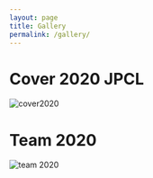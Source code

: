 ```yaml
---
layout: page
title: Gallery
permalink: /gallery/
---
```

# **Cover 2020 JPCL**
![cover2020](https://tcheng-suda.github.io/images/jpclcd_v011i017-3.jpg)

# **Team 2020**
![team 2020](https://tcheng-suda.github.io/images/group-01-cut.jpg)

